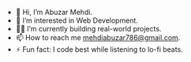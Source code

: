 - 👋 Hi, I’m Abuzar Mehdi.
- 👀 I’m interested in Web Development.
- 👨‍🎓 I’m currently building real-world projects.
- 📫 How to reach me mehdiabuzar786@gmail.com.
- ⚡ Fun fact: I code best while listening to lo-fi beats.

<!---
Empire-coder/Empire-coder is a ✨ special ✨ repository because its `README.md` (this file) appears on your GitHub profile.
You can click the Preview link to take a look at your changes.
--->
